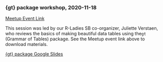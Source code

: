 ### {gt} package workshop, 2020-11-18

[Meetup Event Link](https://www.meetup.com/rladies-santa-barbara/events/274628867/)

This session was led by our R-Ladies SB co-organizer, Juliette Verstaen, who reviews the basics of making beautiful data tables using the`gt` (Grammar of Tables) package. See the Meetup event link above to download materials.

[{gt} package Google Slides](https://docs.google.com/presentation/d/1nZitGvtk3QDGcf31EZ-bnwqaB5fyporLxCiw1luNlzI/edit?usp=sharing)


